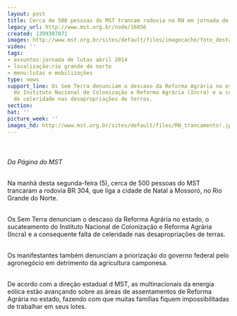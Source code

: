 ```yaml
---
layout: post
title: Cerca de 500 pessoas do MST trancam rodovia no RN em jornada de luta
legacy_url: http://www.mst.org.br/node/16056
created: 1399307871
images: http://www.mst.org.br/sites/default/files/imagecache/foto_destaque/RN_trancamento!.jpg
video: ''
tags:
- assuntos:jornada de lutas abril 2014
- localização:rio grande do norte
- menu:lutas e mobilizações
type: news
support_line: Os Sem Terra denunciam o descaso da Reforma Agrária no estado, o sucateamento
  do Instituto Nacional de Colonização e Reforma Agrária (Incra) e a consequente falta
  de celeridade nas desapropriações de terras.
section: 
hat: ''
picture_week: ''
images_hd: http://www.mst.org.br/sites/default/files/RN_trancamento!.jpg
---
```

<p><img style="margin: 10px;" src="http://www.mst.org.br/sites/default/files/RN_trancamento.jpg" alt=""><br><em><br>Da Página do MST</em></p><p><br>Na manhã desta segunda-feira (5), cerca de 500 pessoas do MST trancaram a rodovia BR 304, que liga a cidade de Natal a Mossoró, no Rio Grande do Norte.&nbsp;</p><p><br>Os Sem Terra denunciam o descaso da Reforma Agrária no estado, o sucateamento do Instituto Nacional de Colonização e Reforma Agrária (Incra) e a consequente falta de celeridade nas desapropriações de terras.&nbsp;</p><p><br>Os manifestantes também denunciam a priorização do governo federal pelo agronegócio em detrimento da agricultura camponesa.</p><p><br>De acordo com a direção estadual d MST, as multinacionais da energia eólica estão avançando sobre as áreas de assentamentos de Reforma Agrária no estado, fazendo com que muitas famílias fiquem impossibilitadas de trabalhar em seus lotes.</p><p>&nbsp;</p><div>&nbsp;</div>
